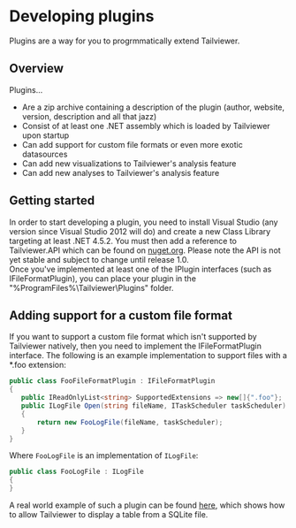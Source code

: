 # Developing plugins

Plugins are a way for you to progrmmatically extend Tailviewer.

## Overview

Plugins...

- Are a zip archive containing a description of the plugin (author, website, version, description and all that jazz)
- Consist of at least one .NET assembly which is loaded by Tailviewer upon startup
- Can add support for custom file formats or even more exotic datasources
- Can add new visualizations to Tailviewer's analysis feature
- Can add new analyses to Tailviewer's analysis feature

## Getting started

In order to start developing a plugin, you need to install Visual Studio (any version since Visual Studio 2012 will do)
and create a new Class Library targeting at least .NET 4.5.2.
You must then add a reference to Tailviewer.API which can be found on [nuget.org](https://www.nuget.org/packages/tailviewer.api/).
Please note the API is not yet stable and subject to change until release 1.0.  
Once you've implemented at least one of the IPlugin interfaces (such as IFileFormatPlugin),
you can place your plugin in the "%ProgramFiles%\Tailviewer\Plugins" folder.

## Adding support for a custom file format

If you want to support a custom file format which isn't supported by Tailviewer natively, then you need to implement the IFileFormatPlugin interface.
The following is an example implementation to support files with a *.foo extension:

```csharp
public class FooFileFormatPlugin : IFileFormatPlugin
{
   public IReadOnlyList<string> SupportedExtensions => new[]{".foo"};
   public ILogFile Open(string fileName, ITaskScheduler taskScheduler)
   {
       return new FooLogFile(fileName, taskScheduler);
   }
}
```

Where `FooLogFile` is an implementation of `ILogFile`:

```csharp
public class FooLogFile : ILogFile
{
}
```

A real world example of such a plugin can be found [here](https://github.com/Kittyfisto/Tailviewer.Plugins.SQLite), which shows how to allow Tailviewer to display a table from a SQLite file.
